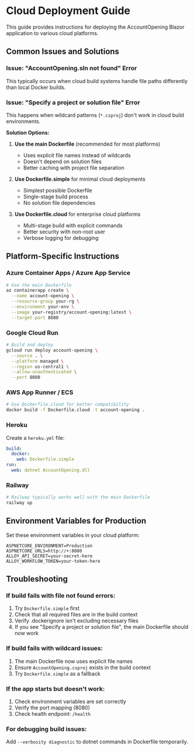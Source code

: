 # Cloud Deployment Guide

This guide provides instructions for deploying the AccountOpening Blazor application to various cloud platforms.

## Common Issues and Solutions

### Issue: "AccountOpening.sln not found" Error
This typically occurs when cloud build systems handle file paths differently than local Docker builds.

### Issue: "Specify a project or solution file" Error  
This happens when wildcard patterns (`*.csproj`) don't work in cloud build environments.

**Solution Options:**

1. **Use the main Dockerfile** (recommended for most platforms)
   - Uses explicit file names instead of wildcards
   - Doesn't depend on solution files
   - Better caching with project file separation

2. **Use Dockerfile.simple** for minimal cloud deployments
   - Simplest possible Dockerfile
   - Single-stage build process
   - No solution file dependencies

3. **Use Dockerfile.cloud** for enterprise cloud platforms
   - Multi-stage build with explicit commands
   - Better security with non-root user
   - Verbose logging for debugging

## Platform-Specific Instructions

### Azure Container Apps / Azure App Service
```bash
# Use the main Dockerfile
az containerapp create \
  --name account-opening \
  --resource-group your-rg \
  --environment your-env \
  --image your-registry/account-opening:latest \
  --target-port 8080
```

### Google Cloud Run
```bash
# Build and deploy
gcloud run deploy account-opening \
  --source . \
  --platform managed \
  --region us-central1 \
  --allow-unauthenticated \
  --port 8080
```

### AWS App Runner / ECS
```bash
# Use Dockerfile.cloud for better compatibility
docker build -f Dockerfile.cloud -t account-opening .
```

### Heroku
Create a `heroku.yml` file:
```yaml
build:
  docker:
    web: Dockerfile.simple
run:
  web: dotnet AccountOpening.dll
```

### Railway
```bash
# Railway typically works well with the main Dockerfile
railway up
```

## Environment Variables for Production

Set these environment variables in your cloud platform:
```
ASPNETCORE_ENVIRONMENT=Production
ASPNETCORE_URLS=http://+:8080
ALLOY_API_SECRET=your-secret-here
ALLOY_WORKFLOW_TOKEN=your-token-here
```

## Troubleshooting

### If build fails with file not found errors:
1. Try `Dockerfile.simple` first
2. Check that all required files are in the build context
3. Verify .dockerignore isn't excluding necessary files
4. If you see "Specify a project or solution file", the main Dockerfile should now work

### If build fails with wildcard issues:
1. The main Dockerfile now uses explicit file names
2. Ensure `AccountOpening.csproj` exists in the build context
3. Try `Dockerfile.simple` as a fallback

### If the app starts but doesn't work:
1. Check environment variables are set correctly
2. Verify the port mapping (8080)
3. Check health endpoint: `/health`

### For debugging build issues:
Add `--verbosity diagnostic` to dotnet commands in Dockerfile temporarily.
